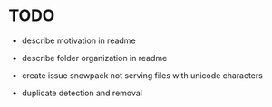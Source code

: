 # TODO

- describe motivation in readme

- describe folder organization in readme

- create issue snowpack not serving files with unicode characters

- duplicate detection and removal
